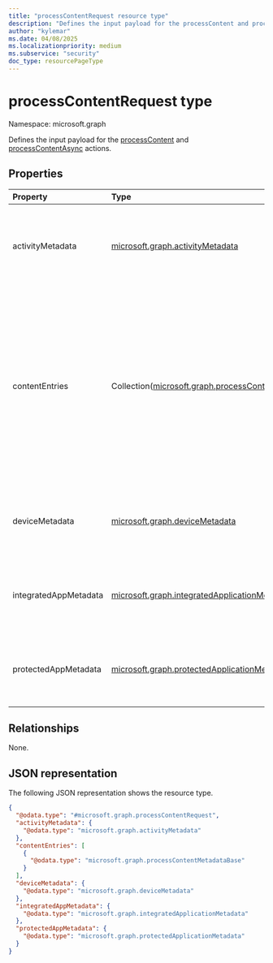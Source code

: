 ```yaml
---
title: "processContentRequest resource type"
description: "Defines the input payload for the processContent and processContentAsync actions."
author: "kylemar"
ms.date: 04/08/2025
ms.localizationpriority: medium
ms.subservice: "security"
doc_type: resourcePageType
---
```


# processContentRequest type

Namespace: microsoft.graph

Defines the input payload for the [processContent](../api/userdatasecurityandgovernance-processcontent.md) and [processContentAsync](../api/tenantdatasecurityandgovernance-processcontentasync.md) actions.

## Properties

|Property|Type|Description|
|:---|:---|:---|
|activityMetadata|[microsoft.graph.activityMetadata](../resources/activitymetadata.md)|Metadata about the user activity (like upload, download) and location (URL). Required.|
|contentEntries|Collection([microsoft.graph.processContentMetadataBase](../resources/processcontentmetadatabase.md))|A collection of content entries to be processed. Each entry contains the content itself and its metadata. Use [conversation metadata](./processconversationmetadata.md) for content like prompts and responses and [file metadata](./processfilemetadata.md) for files. Required.|
|deviceMetadata|[microsoft.graph.deviceMetadata](../resources/devicemetadata.md)|Metadata about the device from which the content originates. Required.|
|integratedAppMetadata|[microsoft.graph.integratedApplicationMetadata](../resources/integratedapplicationmetadata.md)|Metadata about the integrated application making the request. Required.|
|protectedAppMetadata|[microsoft.graph.protectedApplicationMetadata](../resources/protectedapplicationmetadata.md)|Metadata about the protected application making the request. Required.|

## Relationships

None.

## JSON representation

The following JSON representation shows the resource type.
<!-- {
  "blockType": "resource",
  "@odata.type": "microsoft.graph.processContentRequest"
}
-->
``` json
{
  "@odata.type": "#microsoft.graph.processContentRequest",
  "activityMetadata": {
    "@odata.type": "microsoft.graph.activityMetadata"
  },
  "contentEntries": [
    {
      "@odata.type": "microsoft.graph.processContentMetadataBase"
    }
  ],
  "deviceMetadata": {
    "@odata.type": "microsoft.graph.deviceMetadata"
  },
  "integratedAppMetadata": {
    "@odata.type": "microsoft.graph.integratedApplicationMetadata"
  },
  "protectedAppMetadata": {
    "@odata.type": "microsoft.graph.protectedApplicationMetadata"
  }
}
```
